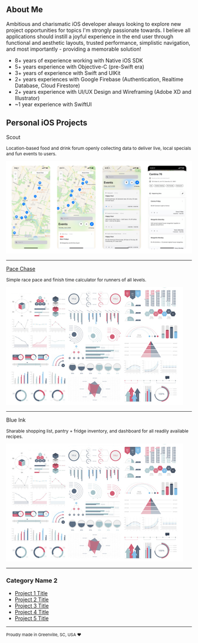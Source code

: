 ## About Me

Ambitious and charismatic iOS developer always looking to explore new project opportunities for topics I'm strongly passionate towards. I believe all applications should instill a joyful experience in the end user through functional and aesthetic layouts, trusted performance, simplistic navigation, and most importantly - providing a memorable solution!

* 8+ years of experience working with Native iOS SDK
* 5+ years experience with Objective-C (pre-Swift era)
* 3+ years of experience with Swift and UIKit
* 2+ years experiences with Google Firebase (Authentication, Realtime Database, Cloud Firestore)
* 2+ years experience with UI/UX Design and Wireframing (Adobe XD and Illustrator)
* ~1 year experience with SwiftUI


## Personal iOS Projects

Scout
<p style="font-size:12px">Location-based food and drink forum openly collecting data to deliver live, local specials and fun events to users.</p>
<img src="images/Scout.png?raw=true"/>

---
[Pace Chase](https://apps.apple.com/us/app/pace-chase/id1458293500)
<p style="font-size:12px">Simple race pace and finish time calculator for runners of all levels.</p>
<img src="images/dummy_thumbnail.jpg?raw=true"/>

---
Blue Ink
<p style="font-size:12px">Sharable shopping list, pantry + fridge inventory, and dashboard for all readily available recipes.</p>
<img src="images/dummy_thumbnail.jpg?raw=true"/>

---

### Category Name 2

- [Project 1 Title](http://example.com/)
- [Project 2 Title](http://example.com/)
- [Project 3 Title](http://example.com/)
- [Project 4 Title](http://example.com/)
- [Project 5 Title](http://example.com/)

---
<p style="font-size:11px">Proudly made in Greenville, SC, USA ❤️</p>
